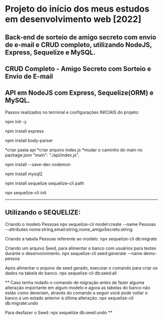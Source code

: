 # Projeto do início dos meus estudos em desenvolvimento web [2022]
## Back-end de sorteio de amigo secreto com envio de e-mail e CRUD completo, utilizando NodeJS, Express, Sequelize e MySQL.

CRUD Completo - Amigo Secreto com Sorteio e Envio de E-mail
---------------------------------------------------
API em NodeJS com Express, Sequelize(ORM) e MySQL.
---------------------------------------------------

Passos realizados no terminal e configurações INICIAIS do projeto:

npm init -y

npm install express

npm install body-parser

*criar pasta api
*criar arquivo index.js
*mudar o caminho do main no package.json "main": "./api/index.js",

npm install --save-dev nodemon

npm install mysql2

npm install sequelize sequelize-cli path

npx sequelize-cli init

---------------------------------------------------
Utilizando o SEQUELIZE:
---------------------------------------------------
Criando o modelo Pessoas
npx sequelize-cli model:create --name Pessoas --attributes nome:string,email:string,nome_amigoSecreto:string

Criando a tabela Pessoas referente ao modelo.
npx sequelize-cli db:migrate

Criando um arquivo Seed, para alimentar o banco com usuários para testes durante o desenvolvimento.
npx sequelize-cli seed:generate --name demo-pessoa

Após alimentar o arquivo de seed gerado, executar o comando para criar os dados na tabela do banco.
npx sequelize-cli db:seed:all

**
Caso tenha rodado o comando de migração antes de fazer alguma alteração importante em algum modelo
 e agora as tabelas do banco não estão como deveriam, através do comando a seguir você pode voltar o banco a um
estado anterior à última alteração.
npx sequelize-cli db:migrate:undo

Para desfazer o Seed:
npx sequelize db:seed:undo
**

